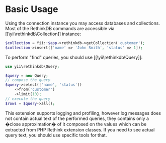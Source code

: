 Basic Usage
===========

Using the connection instance you may access databases and collections.
Most of the RethinkDB commands are accessible via [[\yii\rethinkdb\Collection]] instance:

```php
$collection = Yii::$app->rethinkdb->getCollection('customer');
$collection->insert(['name' => 'John Smith', 'status' => 1]);
```

To perform "find" queries, you should use [[\yii\rethinkdb\Query]]:

```php
use yii\rethinkdb\Query;

$query = new Query;
// compose the query
$query->select(['name', 'status'])
    ->from('customer')
    ->limit(10);
// execute the query
$rows = $query->all();
```

This extension supports logging and profiling, however log messages does not contain
actual text of the performed queries, they contains only a �close approximation� of it
composed on the values which can be extracted from PHP Rethink extension classes.
If you need to see actual query text, you should use specific tools for that.
